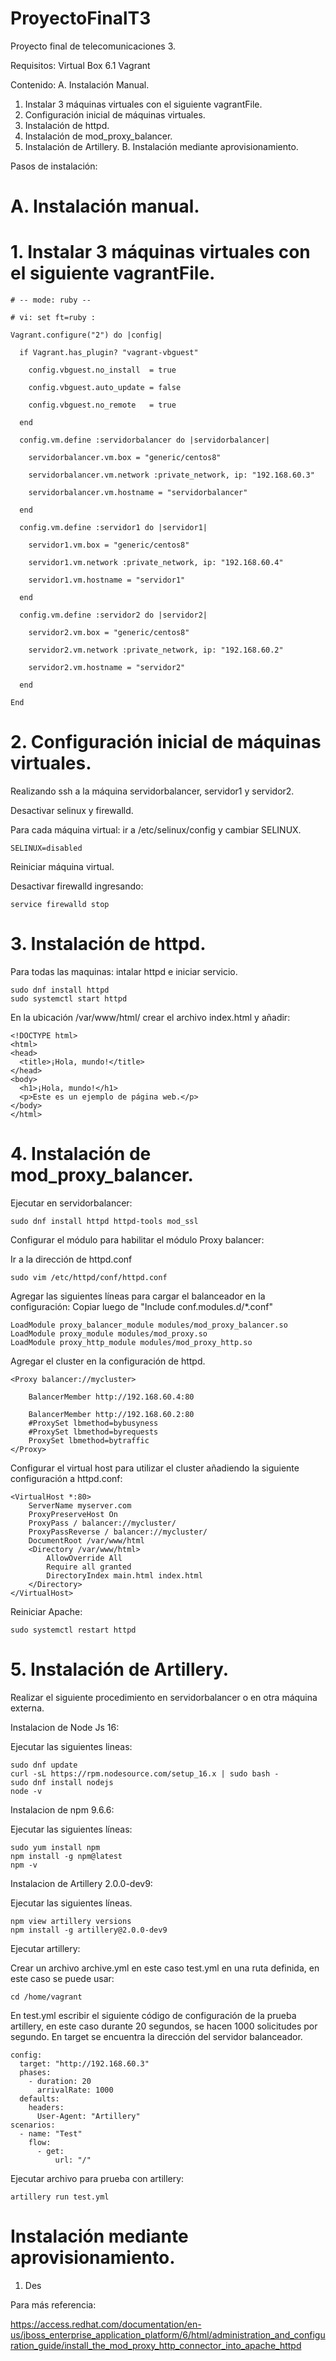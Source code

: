# ProyectoFinalT3
Proyecto final de telecomunicaciones 3. 

Requisitos:
Virtual Box 6.1
Vagrant

Contenido:
A. Instalación Manual.
  1. Instalar 3 máquinas virtuales con el siguiente vagrantFile.
  2. Configuración inicial de máquinas virtuales.
  3. Instalación de httpd.
  4. Instalación de mod_proxy_balancer. 
  5. Instalación de Artillery.
B. Instalación mediante aprovisionamiento.
  

Pasos de instalación:

# A. Instalación manual.

# 1. Instalar 3 máquinas virtuales con el siguiente vagrantFile.

```
# -- mode: ruby -- 

# vi: set ft=ruby : 

Vagrant.configure("2") do |config| 

  if Vagrant.has_plugin? "vagrant-vbguest" 

    config.vbguest.no_install  = true 

    config.vbguest.auto_update = false 

    config.vbguest.no_remote   = true 

  end 

  config.vm.define :servidorbalancer do |servidorbalancer| 

    servidorbalancer.vm.box = "generic/centos8" 

    servidorbalancer.vm.network :private_network, ip: "192.168.60.3" 

    servidorbalancer.vm.hostname = "servidorbalancer" 

  end 

  config.vm.define :servidor1 do |servidor1| 

    servidor1.vm.box = "generic/centos8" 

    servidor1.vm.network :private_network, ip: "192.168.60.4" 

    servidor1.vm.hostname = "servidor1" 

  end 

  config.vm.define :servidor2 do |servidor2| 

    servidor2.vm.box = "generic/centos8" 

    servidor2.vm.network :private_network, ip: "192.168.60.2" 

    servidor2.vm.hostname = "servidor2" 

  end 

End 
```

# 2. Configuración inicial de máquinas virtuales.

Realizando ssh a la máquina servidorbalancer, servidor1 y servidor2.

Desactivar selinux y firewalld. 

Para cada máquina virtual: ir a /etc/selinux/config y cambiar SELINUX.
```
SELINUX=disabled 
```

Reiniciar máquina virtual. 

Desactivar firewalld ingresando:

```
service firewalld stop
```

# 3. Instalación de httpd.

Para todas las maquinas: intalar httpd e iniciar servicio. 
```
sudo dnf install httpd 
sudo systemctl start httpd 
```
En la ubicación /var/www/html/ crear el archivo index.html y añadir: 
```
<!DOCTYPE html> 
<html> 
<head> 
  <title>¡Hola, mundo!</title> 
</head> 
<body> 
  <h1>¡Hola, mundo!</h1> 
  <p>Este es un ejemplo de página web.</p> 
</body> 
</html> 
```
# 4. Instalación de mod_proxy_balancer. 

Ejecutar en servidorbalancer:
```
sudo dnf install httpd httpd-tools mod_ssl 
```

Configurar el módulo para habilitar el módulo Proxy balancer:

Ir a la dirección de httpd.conf

```
sudo vim /etc/httpd/conf/httpd.conf 
```
Agregar las siguientes líneas para cargar el balanceador en la configuración:
Copiar luego de "Include conf.modules.d/*.conf"

```
LoadModule proxy_balancer_module modules/mod_proxy_balancer.so 
LoadModule proxy_module modules/mod_proxy.so 
LoadModule proxy_http_module modules/mod_proxy_http.so 
```
Agregar el cluster en la configuración de httpd.
```
<Proxy balancer://mycluster> 

    BalancerMember http://192.168.60.4:80 

    BalancerMember http://192.168.60.2:80 
    #ProxySet lbmethod=bybusyness
    #ProxySet lbmethod=byrequests
    ProxySet lbmethod=bytraffic
</Proxy> 
```
Configurar el virtual host para utilizar el cluster añadiendo la siguiente configuración a httpd.conf: 
```
<VirtualHost *:80> 
    ServerName myserver.com
    ProxyPreserveHost On
    ProxyPass / balancer://mycluster/
    ProxyPassReverse / balancer://mycluster/
    DocumentRoot /var/www/html
    <Directory /var/www/html>
        AllowOverride All
        Require all granted
        DirectoryIndex main.html index.html
    </Directory>
</VirtualHost> 
```
Reiniciar Apache: 
```
sudo systemctl restart httpd 
```
# 5. Instalación de Artillery.

Realizar el siguiente procedimiento en servidorbalancer o en otra máquina externa.

Instalacion de Node Js 16:

Ejecutar las siguientes lineas:
```
sudo dnf update 
curl -sL https://rpm.nodesource.com/setup_16.x | sudo bash - 
sudo dnf install nodejs 
node -v 
```

Instalacion de npm 9.6.6:

Ejecutar las siguientes líneas:
```
sudo yum install npm 
npm install -g npm@latest 
npm -v 
```
Instalacion de Artillery 2.0.0-dev9: 

Ejecutar las siguientes líneas.
```
npm view artillery versions 
npm install -g artillery@2.0.0-dev9 
```

Ejecutar artillery: 

Crear un archivo archive.yml en este caso test.yml en una ruta definida, en este caso se puede usar:

```
cd /home/vagrant
```
En test.yml escribir el siguiente código de configuración de la prueba artillery, en este caso durante 20 segundos, se hacen 1000 solicitudes por segundo.
En target se encuentra la dirección del servidor balanceador.
```
config: 
  target: "http://192.168.60.3" 
  phases: 
    - duration: 20 
      arrivalRate: 1000 
  defaults: 
    headers: 
      User-Agent: "Artillery" 
scenarios: 
  - name: "Test" 
    flow: 
      - get: 
          url: "/" 
```

Ejecutar archivo para prueba con artillery: 
```
artillery run test.yml 
```

# Instalación mediante aprovisionamiento.

1. Des

Para más referencia:
 
https://access.redhat.com/documentation/en-us/jboss_enterprise_application_platform/6/html/administration_and_configuration_guide/install_the_mod_proxy_http_connector_into_apache_httpd 

 
